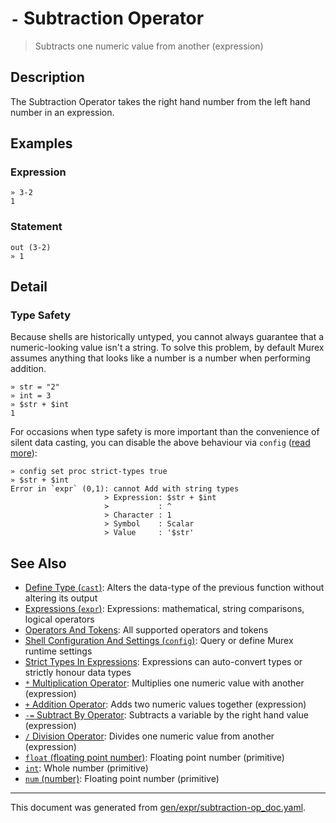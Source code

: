 # `-` Subtraction Operator

> Subtracts one numeric value from another (expression)

## Description

The Subtraction Operator takes the right hand number from the left hand number
in an expression.



## Examples

### Expression

```
» 3-2
1
```

### Statement

```
out (3-2)
» 1
```

## Detail

### Type Safety

Because shells are historically untyped, you cannot always guarantee that a
numeric-looking value isn't a string. To solve this problem, by default Murex
assumes anything that looks like a number is a number when performing addition.

```
» str = "2"
» int = 3
» $str + $int
1
```

For occasions when type safety is more important than the convenience of silent
data casting, you can disable the above behaviour via `config` ([read more](/docs/user-guide/strict-types.md)):

```
» config set proc strict-types true
» $str + $int
Error in `expr` (0,1): cannot Add with string types
                     > Expression: $str + $int
                     >           : ^
                     > Character : 1
                     > Symbol    : Scalar
                     > Value     : '$str'
```

## See Also

* [Define Type (`cast`)](../commands/cast.md):
  Alters the data-type of the previous function without altering its output
* [Expressions (`expr`)](../commands/expr.md):
  Expressions: mathematical, string comparisons, logical operators
* [Operators And Tokens](../user-guide/operators-and-tokens.md):
  All supported operators and tokens
* [Shell Configuration And Settings (`config`)](../commands/config.md):
  Query or define Murex runtime settings
* [Strict Types In Expressions](../user-guide/strict-types.md):
  Expressions can auto-convert types or strictly honour data types
* [`*` Multiplication Operator](../parser/multiplication.md):
  Multiplies one numeric value with another (expression)
* [`+` Addition Operator](../parser/addition.md):
  Adds two numeric values together (expression)
* [`-=` Subtract By Operator](../parser/subtract-by.md):
  Subtracts a variable by the right hand value (expression)
* [`/` Division Operator](../parser/division.md):
  Divides one numeric value from another (expression)
* [`float` (floating point number)](../types/float.md):
  Floating point number (primitive)
* [`int`](../types/int.md):
  Whole number (primitive)
* [`num` (number)](../types/num.md):
  Floating point number (primitive)

<hr/>

This document was generated from [gen/expr/subtraction-op_doc.yaml](https://github.com/lmorg/murex/blob/master/gen/expr/subtraction-op_doc.yaml).